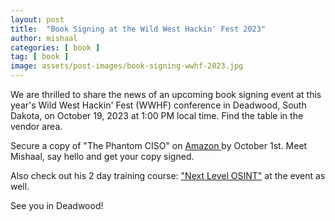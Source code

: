 ```yaml
---
layout: post
title:  "Book Signing at the Wild West Hackin' Fest 2023"
author: mishaal
categories: [ book ]
tag: [ book ]
image: assets/post-images/book-signing-wwhf-2023.jpg
---
```


We are thrilled to share the news of an upcoming book signing event at this year's Wild West Hackin' Fest (WWHF) conference in Deadwood, South Dakota, on October 19, 2023 at 1:00 PM local time. Find the table in the vendor area.

Secure a copy of "The Phantom CISO" on
        <a target="_blank" href="https://amzn.to/3ABlQkY" class="btn btn-outline-primary">
        <i class="fa fa-book mr-3"></i> Amazon
        </a> by October 1st. Meet Mishaal, say hello and get your copy signed.


Also check out his 2 day training course:  <a target="_blank" href="https://wildwesthackinfest.com/event/next-level-osint-w-mishaal-khan/2023-10-17/" title="Next Level OSINT Course">"Next Level OSINT"</a> at the event as well.


See you in Deadwood!

